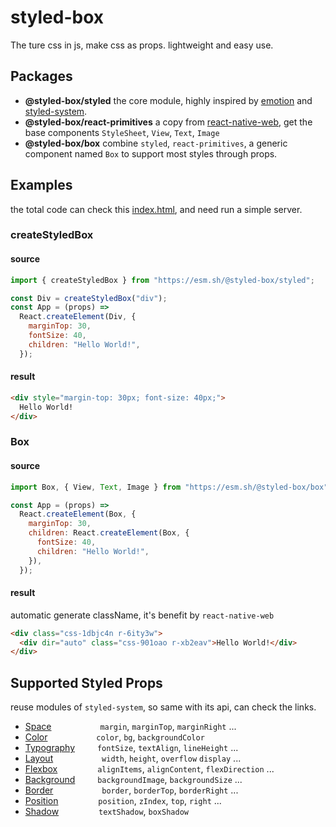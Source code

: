# styled-box

The ture css in js, make css as props. lightweight and easy use.

## Packages

- **@styled-box/styled** the core module, highly inspired by [emotion](https://github.com/emotion-js/emotion) and [styled-system](https://github.com/styled-system/styled-system).
- **@styled-box/react-primitives** a copy from [react-native-web](https://github.com/necolas/react-native-web), get the base components `StyleSheet`, `View`, `Text`, `Image`
- **@styled-box/box** combine `styled`, `react-primitives`, a generic component named `Box` to support most styles through props.

## Examples

the total code can check this [index.html](https://github.com/hayond/styled-box/blob/main/index.html), and need run a simple server.

### createStyledBox

#### source

```javascript
import { createStyledBox } from "https://esm.sh/@styled-box/styled";

const Div = createStyledBox("div");
const App = (props) =>
  React.createElement(Div, {
    marginTop: 30,
    fontSize: 40,
    children: "Hello World!",
  });
```

#### result

```html
<div style="margin-top: 30px; font-size: 40px;">
  Hello World!
</div>
```

### Box

#### source

```javascript
import Box, { View, Text, Image } from "https://esm.sh/@styled-box/box";

const App = (props) =>
  React.createElement(Box, {
    marginTop: 30,
    children: React.createElement(Box, {
      fontSize: 40,
      children: "Hello World!",
    }),
  });
```

#### result
automatic generate className, it's benefit by `react-native-web`

```html
<div class="css-1dbjc4n r-6ity3w">
  <div dir="auto" class="css-901oao r-xb2eav">Hello World!</div>
</div>
```

## Supported Styled Props
reuse modules of `styled-system`, so same with its api, can check the links.
- [Space](https://styled-system.com/api#space)            &emsp;&emsp;&emsp;&emsp;&emsp; `margin`, `marginTop`, `marginRight` ...  
- [Color](https://styled-system.com/api#color)            &emsp;&emsp;&emsp;&emsp;&emsp; `color`, `bg`, `backgroundColor`
- [Typography](https://styled-system.com/api#typography)  &emsp;&emsp; `fontSize`, `textAlign`, `lineHeight` ...
- [Layout](https://styled-system.com/api#layout)          &emsp;&emsp;&emsp;&emsp;&emsp; `width`, `height`, `overflow` `display` ...
- [Flexbox](https://styled-system.com/api#flexbox)        &emsp;&emsp;&emsp;&emsp; `alignItems`, `alignContent`, `flexDirection` ...
- [Background](https://styled-system.com/api#background)  &emsp;&emsp; `backgroundImage`, `backgroundSize` ...
- [Border](https://styled-system.com/api#border)          &emsp;&emsp;&emsp;&emsp;&emsp; `border`, `borderTop`, `borderRight` ...
- [Position](https://styled-system.com/api#position)      &emsp;&emsp;&emsp;&emsp; `position`, `zIndex`, `top`, `right` ...
- [Shadow](https://styled-system.com/api#shadow)          &emsp;&emsp;&emsp;&emsp; `textShadow`, `boxShadow`
